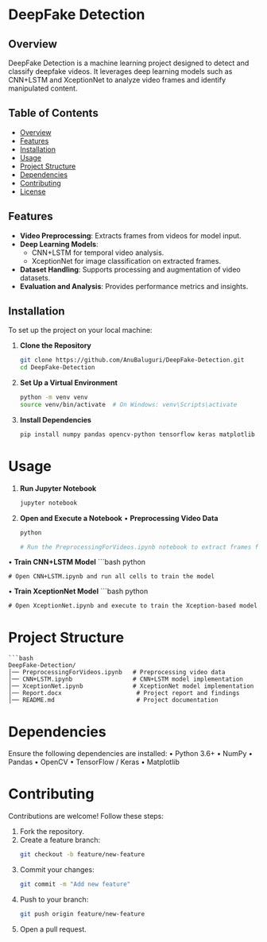 # DeepFake Detection

## Overview

DeepFake Detection is a machine learning project designed to detect and classify deepfake videos. It leverages deep learning models such as CNN+LSTM and XceptionNet to analyze video frames and identify manipulated content.

## Table of Contents

- [Overview](#overview)
- [Features](#features)
- [Installation](#installation)
- [Usage](#usage)
- [Project Structure](#project-structure)
- [Dependencies](#dependencies)
- [Contributing](#contributing)
- [License](#license)

## Features

- **Video Preprocessing**: Extracts frames from videos for model input.
- **Deep Learning Models**:
  - CNN+LSTM for temporal video analysis.
  - XceptionNet for image classification on extracted frames.
- **Dataset Handling**: Supports processing and augmentation of video datasets.
- **Evaluation and Analysis**: Provides performance metrics and insights.

## Installation

To set up the project on your local machine:

1. **Clone the Repository**
   ```bash
   git clone https://github.com/AnuBaluguri/DeepFake-Detection.git
   cd DeepFake-Detection
   
2. **Set Up a Virtual Environment**
   ```bash
   python -m venv venv
   source venv/bin/activate  # On Windows: venv\Scripts\activate
3. **Install Dependencies**
   ```bash
   pip install numpy pandas opencv-python tensorflow keras matplotlib
# Usage
1. **Run Jupyter Notebook**
   ```bash
   jupyter notebook
2. **Open and Execute a Notebook**
   •  **Preprocessing Video Data**
     ```bash
     python
     
     # Run the PreprocessingForVideos.ipynb notebook to extract frames from videos
  •  **Train CNN+LSTM Model**
    ```bash
    python
    
    # Open CNN+LSTM.ipynb and run all cells to train the model
    
  •  **Train XceptionNet Model**
    ```bash
    python
    
    # Open XceptionNet.ipynb and execute to train the Xception-based model
    
# Project Structure
    ```bash
    DeepFake-Detection/
    │── PreprocessingForVideos.ipynb   # Preprocessing video data
    │── CNN+LSTM.ipynb                 # CNN+LSTM model implementation
    │── XceptionNet.ipynb              # XceptionNet model implementation
    │── Report.docx                     # Project report and findings
    │── README.md                       # Project documentation


# Dependencies

Ensure the following dependencies are installed:
•  Python 3.6+
•  NumPy
•  Pandas
•  OpenCV
•  TensorFlow / Keras
•  Matplotlib

# Contributing

Contributions are welcome! Follow these steps:

1. Fork the repository.
2. Create a feature branch:
   ```bash
   git checkout -b feature/new-feature
3. Commit your changes:
   ```bash
   git commit -m "Add new feature"
4. Push to your branch:
   ```bash
   git push origin feature/new-feature
5. Open a pull request.
